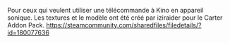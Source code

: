 Pour ceux qui veulent utiliser une télécommande à Kino en appareil sonique.
Les textures et le modèle ont été créé par iziraider pour le Carter Addon Pack.
https://steamcommunity.com/sharedfiles/filedetails/?id=180077636

